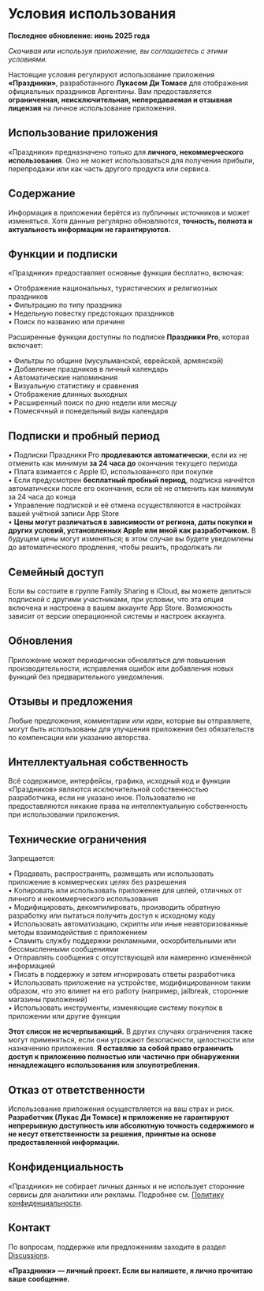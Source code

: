 # Условия использования  
  
**Последнее обновление: июнь 2025 года**  
  
*Скачивая или используя приложение, вы соглашаетесь с этими условиями.*  
  
Настоящие условия регулируют использование приложения **«Праздники»**, разработанного **Лукасом Ди Томасе** для отображения официальных праздников Аргентины. Вам предоставляется **ограниченная, неисключительная, непередаваемая и отзывная лицензия** на личное использование приложения.  
  
## Использование приложения  
  
«Праздники» предназначено только для **личного, некоммерческого использования**. Оно не может использоваться для получения прибыли, перепродажи или как часть другого продукта или сервиса.  
  
## Содержание  
  
Информация в приложении берётся из публичных источников и может изменяться. Хотя данные регулярно обновляются, **точность, полнота и актуальность информации не гарантируются.**  
  
## Функции и подписки  
  
«Праздники» предоставляет основные функции бесплатно, включая:  
  
• Отображение национальных, туристических и религиозных праздников  
• Фильтрацию по типу праздника  
• Недельную повестку предстоящих праздников  
• Поиск по названию или причине  
  
Расширенные функции доступны по подписке **Праздники Pro**, которая включает:  
  
• Фильтры по общине (мусульманской, еврейской, армянской)  
• Добавление праздников в личный календарь  
• Автоматические напоминания  
• Визуальную статистику и сравнения  
• Отображение длинных выходных  
• Расширенный поиск по дню недели или месяцу  
• Помесячный и понедельный виды календаря  
  
## Подписки и пробный период  
  
• Подписки Праздники Pro **продлеваются автоматически**, если их не отменить как минимум **за 24 часа до** окончания текущего периода  
• Плата взимается с Apple ID, использованного при покупке  
• Если предусмотрен **бесплатный пробный период**, подписка начнётся автоматически после его окончания, если её не отменить как минимум за 24 часа до конца  
• Управление подпиской и её отмена осуществляются в настройках вашей учётной записи App Store  
• **Цены могут различаться в зависимости от региона, даты покупки и других условий, установленных Apple или мной как разработчиком.** В будущем цены могут изменяться; в этом случае вы будете уведомлены до автоматического продления, чтобы решить, продолжать ли  
  
## Семейный доступ  
  
Если вы состоите в группе Family Sharing в iCloud, вы можете делиться подпиской с другими участниками, при условии, что эта опция включена и настроена в вашем аккаунте App Store. Возможность зависит от версии операционной системы и настроек аккаунта.  
  
## Обновления  
  
Приложение может периодически обновляться для повышения производительности, исправления ошибок или добавления новых функций без предварительного уведомления.  
  
## Отзывы и предложения  
  
Любые предложения, комментарии или идеи, которые вы отправляете, могут быть использованы для улучшения приложения без обязательств по компенсации или указанию авторства.  
  
## Интеллектуальная собственность  
  
Всё содержимое, интерфейсы, графика, исходный код и функции «Праздников» являются исключительной собственностью разработчика, если не указано иное. Пользователю не предоставляются никакие права на интеллектуальную собственность при использовании приложения.  
  
## Технические ограничения  
  
Запрещается:  
  
• Продавать, распространять, размещать или использовать приложение в коммерческих целях без разрешения  
• Копировать или использовать приложение для целей, отличных от личного и некоммерческого использования  
• Модифицировать, декомпилировать, производить обратную разработку или пытаться получить доступ к исходному коду  
• Использовать автоматизацию, скрипты или иные неавторизованные методы взаимодействия с приложением  
• Спамить службу поддержки рекламными, оскорбительными или бессмысленными сообщениями  
• Отправлять сообщения с отсутствующей или намеренно изменённой информацией  
• Писать в поддержку и затем игнорировать ответы разработчика  
• Использовать приложение на устройстве, модифицированном таким образом, что это влияет на его работу (например, jailbreak, сторонние магазины приложений)  
• Использовать инструменты, изменяющие систему покупок в приложении или другие функции  
  
**Этот список не исчерпывающий.** В других случаях ограничения также могут применяться, если они угрожают безопасности, целостности или назначению приложения. **Я оставляю за собой право ограничить доступ к приложению полностью или частично при обнаружении ненадлежащего использования или злоупотребления.**  
  
## Отказ от ответственности  
  
Использование приложения осуществляется на ваш страх и риск. **Разработчик (Лукас Ди Томасе) и приложение не гарантируют непрерывную доступность или абсолютную точность содержимого и не несут ответственности за решения, принятые на основе предоставленной информации.**  
  
## Конфиденциальность  
  
«Праздники» не собирает личных данных и не использует сторонние сервисы для аналитики или рекламы. Подробнее см. [Политику конфиденциальности](https://lucasditomase.github.io/feriados/ru/privacy-policy).  
  
## Контакт  
  
По вопросам, поддержке или предложениям заходите в раздел [Discussions](https://github.com/lucasditomase/feriados/discussions).  
  
**«Праздники» — личный проект. Если вы напишете, я лично прочитаю ваше сообщение.**  
